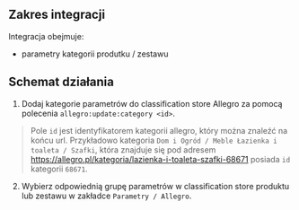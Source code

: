 ## Zakres integracji

Integracja obejmuje:

* parametry kategorii produtku / zestawu

## Schemat działania

1. Dodaj kategorie parametrów do classification store Allegro za pomocą polecenia ``allegro:update:category <id>``. 
> Pole ``id`` jest identyfikatorem kategorii allegro, który można znaleźć na końcu url. Przykładowo kategoria ``Dom i Ogród / Meble
Łazienka i toaleta / Szafki``, która znajduje się pod adresem https://allegro.pl/kategoria/lazienka-i-toaleta-szafki-68671 
posiada ``id`` kategorii ``68671``.
2. Wybierz odpowiednią grupę parametrów w classification store produktu lub zestawu w zakładce ``Parametry / Allegro``.